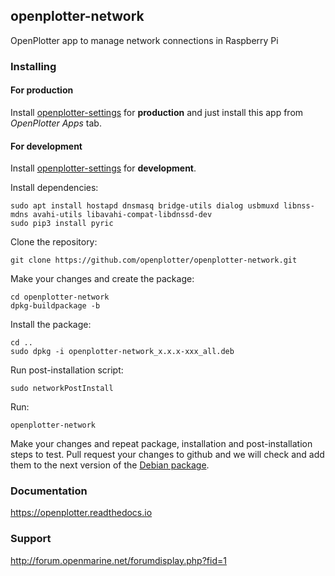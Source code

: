 ## openplotter-network

OpenPlotter app to manage network connections in Raspberry Pi

### Installing

#### For production

Install [openplotter-settings](https://github.com/openplotter/openplotter-settings) for **production** and just install this app from *OpenPlotter Apps* tab.

#### For development

Install [openplotter-settings](https://github.com/openplotter/openplotter-settings) for **development**.

Install dependencies:

```
sudo apt install hostapd dnsmasq bridge-utils dialog usbmuxd libnss-mdns avahi-utils libavahi-compat-libdnssd-dev
sudo pip3 install pyric
```

Clone the repository:

`git clone https://github.com/openplotter/openplotter-network.git`

Make your changes and create the package:

```
cd openplotter-network
dpkg-buildpackage -b
```

Install the package:

```
cd ..
sudo dpkg -i openplotter-network_x.x.x-xxx_all.deb
```

Run post-installation script:

`sudo networkPostInstall`

Run:

`openplotter-network`

Make your changes and repeat package, installation and post-installation steps to test. Pull request your changes to github and we will check and add them to the next version of the [Debian package](https://cloudsmith.io/~openplotter/repos/openplotter/packages/).

### Documentation

https://openplotter.readthedocs.io

### Support

http://forum.openmarine.net/forumdisplay.php?fid=1